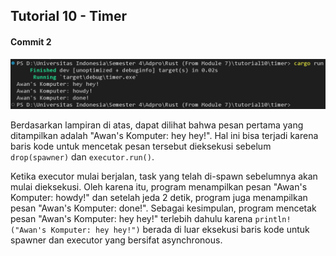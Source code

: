 ## Tutorial 10 - Timer

#### Commit 2 
![Commit 2](/img/commit2.png)

Berdasarkan lampiran di atas, dapat dilihat bahwa pesan pertama yang ditampilkan adalah "Awan's Komputer: hey hey!". Hal ini bisa terjadi karena baris kode untuk mencetak pesan tersebut dieksekusi sebelum `drop(spawner)` dan `executor.run()`. 

Ketika executor mulai berjalan, task yang telah di-spawn sebelumnya akan mulai dieksekusi. Oleh karena itu, program menampilkan pesan "Awan's Komputer: howdy!" dan setelah jeda 2 detik, program juga menampilkan pesan "Awan's Komputer: done!". Sebagai kesimpulan, program mencetak pesan "Awan's Komputer: hey hey!" terlebih dahulu karena `println!("Awan's Komputer: hey hey!")` berada di luar eksekusi baris kode untuk spawner dan executor yang bersifat asynchronous.